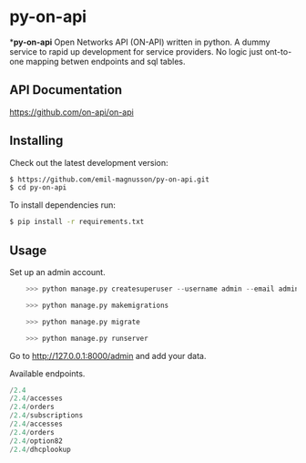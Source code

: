 # py-on-api
 ***py-on-api** Open Networks API (ON-API) written in python.
 A dummy service to rapid up development for service providers. No logic just ont-to-one mapping betwen endpoints and sql tables.
 

## API Documentation ##
https://github.com/on-api/on-api

## Installing ##
Check out the latest development version:
```bash
$ https://github.com/emil-magnusson/py-on-api.git
$ cd py-on-api
```
To install dependencies run:
```bash
$ pip install -r requirements.txt
```

## Usage 
Set up an admin account.
```python
    >>> python manage.py createsuperuser --username admin --email admin@example.com
```

```python
    >>> python manage.py makemigrations
```

```python
    >>> python manage.py migrate
```

```python
    >>> python manage.py runserver
```

Go to http://127.0.0.1:8000/admin and add your data.

Available endpoints.

```python
/2.4
/2.4/accesses
/2.4/orders
/2.4/subscriptions
/2.4/accesses
/2.4/orders
/2.4/option82
/2.4/dhcplookup
```

#
